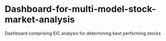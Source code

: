 # Dashboard-for-multi-model-stock-market-analysis
Dashboard comprising EIC analysis for determining best performing stocks
